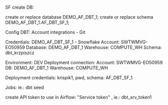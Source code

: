 SF create DB:

create or replace database DEMO_AF_DBT_1;
create or replace schema DEMO_AF_DBT_1.AF_DBT_SF_1;

Config DBT:
Account integrations - Git

Credentials:
DEMO_AF_DBT_SF_1 - Snowflake
Account: SWTWMVG-EO50959
Database: DEMO_AF_DBT_1
Warehouse: COMPUTE_WH
Schema: dbt_krzpiszcz

Environment:
DEV
Deployment connection:
Account: SWTWMVG-EO50959
DB: DEMO_AF_DBT_1
Warehouse: COMPUTE_WH

Deployment credentials:
krispik1, pwd, schema: AF_DBT_SF_1

Jobs:
ie.: dbt seed

create API token to use in Airflow: 
"Service token" , ie.: dbt_srv_token1
